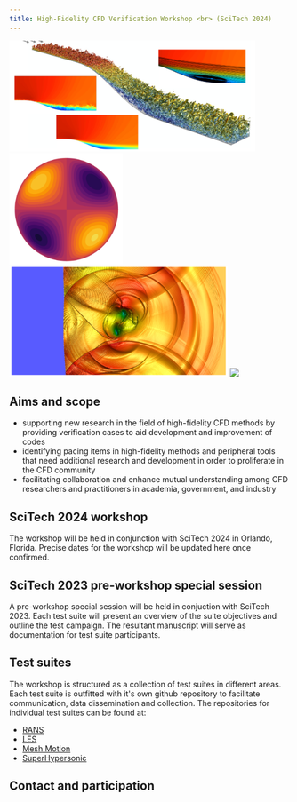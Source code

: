 ```yaml
---
title: High-Fidelity CFD Verification Workshop <br> (SciTech 2024)
---
```


<img src="/figures/les.png" height="200"> <img src="/figures/meshmotion.png" height="200"> <img src="/figures/shockvortex.png" height="200"> <img src="/figures/blotner.png" height="200">

## Aims and scope

- supporting new research in the field of high-fidelity CFD methods by providing verification cases to aid development and improvement of codes
- identifying pacing items in high-fidelity methods and peripheral tools that need additional research and development in order to proliferate in the CFD community
- facilitating collaboration and enhance mutual understanding among CFD researchers and practitioners in academia, government, and industry

## SciTech 2024 workshop

The workshop will be held in conjunction with SciTech 2024 in Orlando, Florida. Precise dates for the workshop will be updated here once confirmed.

## SciTech 2023 pre-workshop special session

A pre-workshop special session will be held in conjuction with SciTech 2023. Each test suite will present an overview of the suite objectives and outline the test campaign. The resultant manuscript will serve as documentation for test suite participants.

## Test suites

The workshop is structured as a collection of test suites in different areas. Each test suite is outfitted with it's own github repository to facilitate communication, data dissemination and collection. The repositories for individual test suites can be found at:

- [RANS](https://github.com/HighFidelityCFDVerificationWorkshop/2024RANS)
- [LES](https://github.com/HighFidelityCFDVerificationWorkshop/2024LES)
- [Mesh Motion](https://github.com/HighFidelityCFDVerificationWorkshop/2024MeshMotion)
- [SuperHypersonic](https://github.com/HighFidelityCFDVerificationWorkshop/2024SuperHypersonic)  


## Contact and participation





